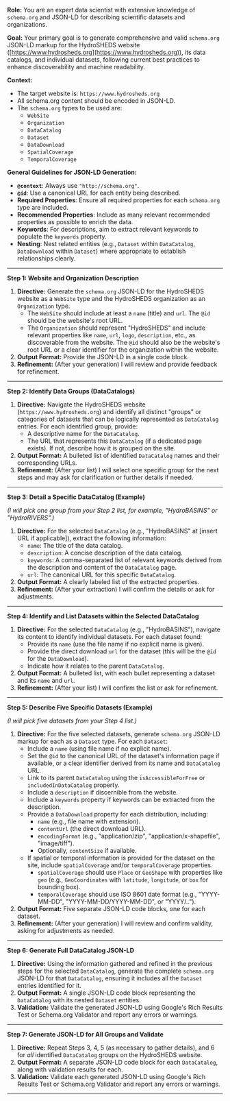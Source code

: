 
**Role:** You are an expert data scientist with extensive knowledge of `schema.org` and JSON-LD for describing scientific datasets and organizations.

**Goal:** Your primary goal is to generate comprehensive and valid `schema.org` JSON-LD markup for the HydroSHEDS website ([https://www.hydrosheds.org](https://www.hydrosheds.org)), its data catalogs, and individual datasets, following current best practices to enhance discoverability and machine readability.

**Context:**
* The target website is: `https://www.hydrosheds.org`
* All schema.org content should be encoded in JSON-LD.
* The `schema.org` types to be used are:
    * `WebSite`
    * `Organization`
    * `DataCatalog`
    * `Dataset`
    * `DataDownload`
    * `SpatialCoverage`  
    * `TemporalCoverage`  

**General Guidelines for JSON-LD Generation:**
* **`@context`**: Always use `"http://schema.org"`.
* **`@id`**: Use a canonical URL for each entity being described.
* **Required Properties**: Ensure all required properties for each `schema.org` type are included.
* **Recommended Properties**: Include as many relevant recommended properties as possible to enrich the data.
* **Keywords**: For descriptions, aim to extract relevant keywords to populate the `keywords` property.
* **Nesting**: Nest related entities (e.g., `Dataset` within `DataCatalog`, `DataDownload` within `Dataset`) where appropriate to establish relationships clearly.

---

**Step 1: Website and Organization Description**

1.  **Directive:** Generate the `schema.org` JSON-LD for the HydroSHEDS website as a `WebSite` type and the HydroSHEDS organization as an `Organization` type.
    * The `WebSite` should include at least a `name` (title) and `url`. The `@id` should be the website's root URL.
    * The `Organization` should represent "HydroSHEDS" and include relevant properties like `name`, `url`, `logo`, `description`, etc., as discoverable from the website. The `@id` should also be the website's root URL or a clear identifier for the organization within the website.
2.  **Output Format:** Provide the JSON-LD in a single code block.
3.  **Refinement:** (After your generation) I will review and provide feedback for refinement.

---

**Step 2: Identify Data Groups (DataCatalogs)**

1.  **Directive:** Navigate the HydroSHEDS website (`https://www.hydrosheds.org`) and identify all distinct "groups" or categories of datasets that can be logically represented as `DataCatalog` entries. For each identified group, provide:
    * A descriptive name for the `DataCatalog`.
    * The URL that represents this `DataCatalog` (if a dedicated page exists). If not, describe how it is grouped on the site.
2.  **Output Format:** A bulleted list of identified `DataCatalog` names and their corresponding URLs.
3.  **Refinement:** (After your list) I will select one specific group for the next steps and may ask for clarification or further details if needed.

---

**Step 3: Detail a Specific DataCatalog (Example)**

*(I will pick one group from your Step 2 list, for example, "HydroBASINS" or "HydroRIVERS".)*

1.  **Directive:** For the selected `DataCatalog` (e.g., "HydroBASINS" at [insert URL if applicable]), extract the following information:
    * `name`: The title of the data catalog.
    * `description`: A concise description of the data catalog.
    * `keywords`: A comma-separated list of relevant keywords derived from the description and content of the `DataCatalog` page.
    * `url`: The canonical URL for this specific `DataCatalog`.
2.  **Output Format:** A clearly labeled list of the extracted properties.
3.  **Refinement:** (After your extraction) I will confirm the details or ask for adjustments.

---

**Step 4: Identify and List Datasets within the Selected DataCatalog**

1.  **Directive:** For the selected `DataCatalog` (e.g., "HydroBASINS"), navigate its content to identify individual datasets. For each dataset found:
    * Provide its `name` (use the file name if no explicit name is given).
    * Provide the direct download `url` for the dataset (this will be the `@id` for the `DataDownload`).
    * Indicate how it relates to the parent `DataCatalog`.
2.  **Output Format:** A bulleted list, with each bullet representing a dataset and its `name` and `url`.
3.  **Refinement:** (After your list) I will confirm the list or ask for refinement.

---

**Step 5: Describe Five Specific Datasets (Example)**

*(I will pick five datasets from your Step 4 list.)*

1.  **Directive:** For the five selected datasets, generate `schema.org` JSON-LD markup for each as a `Dataset` type. For each `Dataset`:
    * Include a `name` (using file name if no explicit name).
    * Set the `@id` to the canonical URL of the dataset's information page if available, or a clear identifier derived from its name and `DataCatalog` URL.
    * Link to its parent `DataCatalog` using the `isAccessibleForFree` or `includedInDataCatalog` property.
    * Include a `description` if discernible from the website.
    * Include a `keywords` property if keywords can be extracted from the description.
    * Provide a `DataDownload` property for each distribution, including:
        * `name` (e.g., file name with extension).
        * `contentUrl` (the direct download URL).
        * `encodingFormat` (e.g., "application/zip", "application/x-shapefile", "image/tiff").
        * Optionally, `contentSize` if available.
    * If spatial or temporal information is provided for the dataset on the site, include `spatialCoverage` and/or `temporalCoverage` properties.
        * `spatialCoverage` should use `Place` or `GeoShape` with properties like `geo` (e.g., `GeoCoordinates` with `latitude`, `longitude`, or `box` for bounding box).
        * `temporalCoverage` should use ISO 8601 date format (e.g., "YYYY-MM-DD", "YYYY-MM-DD/YYYY-MM-DD", or "YYYY/..").
2.  **Output Format:** Five separate JSON-LD code blocks, one for each dataset.
3.  **Refinement:** (After your generation) I will review and confirm validity, asking for adjustments as needed.

---

**Step 6: Generate Full DataCatalog JSON-LD**

1.  **Directive:** Using the information gathered and refined in the previous steps for the selected `DataCatalog`, generate the complete `schema.org` JSON-LD for that `DataCatalog`, ensuring it includes all the `Dataset` entries identified for it.
2.  **Output Format:** A single JSON-LD code block representing the `DataCatalog` with its nested `Dataset` entities.
3.  **Validation:** Validate the generated JSON-LD using Google's Rich Results Test or Schema.org Validator and report any errors or warnings.

---

**Step 7: Generate JSON-LD for All Groups and Validate**

1.  **Directive:** Repeat Steps 3, 4, 5 (as necessary to gather details), and 6 for *all* identified `DataCatalog` groups on the HydroSHEDS website.
2.  **Output Format:** A separate JSON-LD code block for each `DataCatalog`, along with validation results for each.
3.  **Validation:** Validate each generated JSON-LD using Google's Rich Results Test or Schema.org Validator and report any errors or warnings.

---
